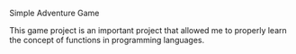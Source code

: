 Simple Adventure Game

This game project is an important project that allowed me to properly learn the concept of functions in programming languages.
